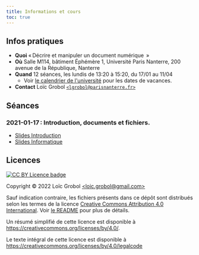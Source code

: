 ```yaml
---
title: Informations et cours
toc: true
---
```


[comment]: <> "LTeX: language=fr"

## Infos pratiques

- **Quoi** « Décrire et manipuler un document numérique  »
- **Où** Salle M114, bâtiment Éphémère 1, Université Paris Nanterre, 200 avenue de la République,
  Nanterre
- **Quand** 12 séances, les lundis de 13:20 à 15:20, du 17/01 au 11/04
  - Voir [le calendrier de
    l'université](https://etudiants.parisnanterre.fr/calendrier-universitaire-2021-2022-1018180.kjsp)
    pour les dates de vacances.
- **Contact** Loïc Grobol [`<lgrobol@parisnanterre.fr>`](mailto:lgrobol@parisnanterre.fr)

## Séances

### 2021-01-17 : Introduction, documents et fichiers.

- [Slides Introduction](slides/00-introduction/introduction-slides.html)
- [Slides Informatique](slides/01-informatique/informatique-slides.html)

## Licences

[![CC BY Licence badge](https://i.creativecommons.org/l/by/4.0/88x31.png)](http://creativecommons.org/licenses/by/4.0/)

Copyright © 2022 Loïc Grobol [\<loic.grobol@gmail.com\>](mailto:loic.grobol@gmail.com)

Sauf indication contraire, les fichiers présents dans ce dépôt sont distribués selon les termes de
la licence [Creative Commons Attribution 4.0
International](https://creativecommons.org/licenses/by/4.0/). Voir [le README](README.md#Licences)
pour plus de détails.

 Un résumé simplifié de cette licence est disponible à <https://creativecommons.org/licenses/by/4.0/>.

 Le texte intégral de cette licence est disponible à <https://creativecommons.org/licenses/by/4.0/legalcode>
